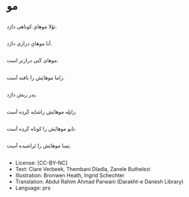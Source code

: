 # مو

##
توُلا موهایِ کوتاهی دارَد.

##
آنا موهایِ درازی دارَد.

##
موهای کَتی درازتر است.

##
زاما موهایَش را بافته اَست.

##
پدر ریش دارَد.

##
زانِلِه موهایَش راشانِه کَردِه اَست.

##
تابو موهایَش را کوتاه کَردِه اَست.

##
تِمبا موهایَش را تَراشیده اَست.

##
* License: [CC-BY-NC]
* Text: Clare Verbeek, Thembani Dladla, Zanele Buthelezi
* Illustration: Bronwen Heath, Ingrid Schechter
* Translation: Abdul Rahim Ahmad Parwani (Darakht-e Danesh Library)
* Language: prs
